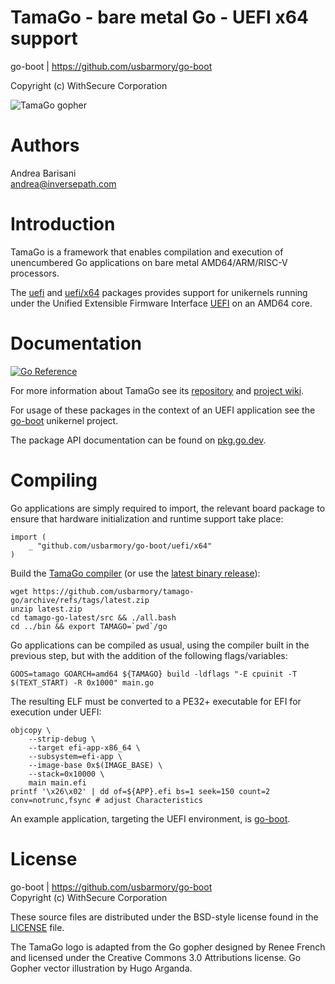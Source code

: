 TamaGo - bare metal Go - UEFI x64 support
=========================================

go-boot | https://github.com/usbarmory/go-boot  

Copyright (c) WithSecure Corporation  

![TamaGo gopher](https://github.com/usbarmory/tamago/wiki/images/tamago.svg?sanitize=true)

Authors
=======

Andrea Barisani  
andrea@inversepath.com  

Introduction
============

TamaGo is a framework that enables compilation and execution of unencumbered Go
applications on bare metal AMD64/ARM/RISC-V processors.

The [uefi](https://github.com/usbarmory/go-boot/tree/main/uefi) and
[uefi/x64](https://github.com/usbarmory/go-boot/tree/main/uefi/x64)
packages provides support for unikernels running under the Unified Extensible
Firmware Interface [UEFI](https://uefi.org/) on an AMD64 core.

Documentation
=============

[![Go Reference](https://pkg.go.dev/badge/github.com/usbarmory/go-boot/uefi.svg)](https://pkg.go.dev/github.com/usbarmory/go-boot/uefi)

For more information about TamaGo see its
[repository](https://github.com/usbarmory/tamago) and
[project wiki](https://github.com/usbarmory/tamago/wiki).

For usage of these packages in the context of an UEFI application see the
[go-boot](https://github.com/usbarmory/go-boot) unikernel project.

The package API documentation can be found on
[pkg.go.dev](https://pkg.go.dev/github.com/usbarmory/go-boot).

Compiling
=========

Go applications are simply required to import, the relevant board package to
ensure that hardware initialization and runtime support take place:

```golang
import (
	_ "github.com/usbarmory/go-boot/uefi/x64"
)
```

Build the [TamaGo compiler](https://github.com/usbarmory/tamago-go)
(or use the [latest binary release](https://github.com/usbarmory/tamago-go/releases/latest)):

```
wget https://github.com/usbarmory/tamago-go/archive/refs/tags/latest.zip
unzip latest.zip
cd tamago-go-latest/src && ./all.bash
cd ../bin && export TAMAGO=`pwd`/go
```

Go applications can be compiled as usual, using the compiler built in the
previous step, but with the addition of the following flags/variables:

```
GOOS=tamago GOARCH=amd64 ${TAMAGO} build -ldflags "-E cpuinit -T $(TEXT_START) -R 0x1000" main.go
```

The resulting ELF must be converted to a PE32+ executable for EFI for execution
under UEFI:

```
objcopy \
	--strip-debug \
	--target efi-app-x86_64 \
	--subsystem=efi-app \
	--image-base 0x$(IMAGE_BASE) \
	--stack=0x10000 \
	main main.efi
printf '\x26\x02' | dd of=${APP}.efi bs=1 seek=150 count=2 conv=notrunc,fsync # adjust Characteristics
```

An example application, targeting the UEFI environment,
is [go-boot](https://github.com/usbarmory/go-boot).

License
=======

go-boot | https://github.com/usbarmory/go-boot  
Copyright (c) WithSecure Corporation

These source files are distributed under the BSD-style license found in the
[LICENSE](https://github.com/usbarmory/go-boot/blob/main/LICENSE) file.

The TamaGo logo is adapted from the Go gopher designed by Renee French and
licensed under the Creative Commons 3.0 Attributions license. Go Gopher vector
illustration by Hugo Arganda.
